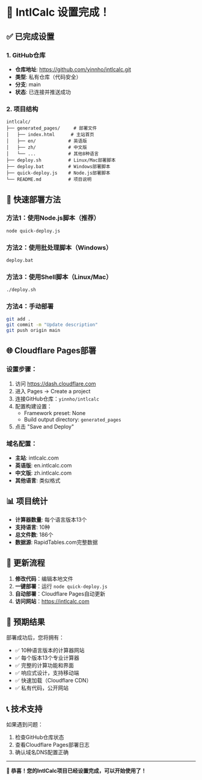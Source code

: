 # 🎉 IntlCalc 设置完成！

## ✅ 已完成设置

### 1. GitHub仓库
- **仓库地址**: https://github.com/yinnho/intlcalc.git
- **类型**: 私有仓库（代码安全）
- **分支**: main
- **状态**: 已连接并推送成功

### 2. 项目结构
```
intlcalc/
├── generated_pages/     # 部署文件
│   ├── index.html      # 主站首页
│   ├── en/            # 英语版
│   ├── zh/            # 中文版
│   └── ...            # 其他8种语言
├── deploy.sh          # Linux/Mac部署脚本
├── deploy.bat         # Windows部署脚本
├── quick-deploy.js    # Node.js部署脚本
└── README.md          # 项目说明
```

## 🚀 快速部署方法

### 方法1：使用Node.js脚本（推荐）
```bash
node quick-deploy.js
```

### 方法2：使用批处理脚本（Windows）
```bash
deploy.bat
```

### 方法3：使用Shell脚本（Linux/Mac）
```bash
./deploy.sh
```

### 方法4：手动部署
```bash
git add .
git commit -m "Update description"
git push origin main
```

## 🌐 Cloudflare Pages部署

### 设置步骤：
1. 访问 https://dash.cloudflare.com
2. 进入 Pages → Create a project
3. 连接GitHub仓库：`yinnho/intlcalc`
4. 配置构建设置：
   - Framework preset: None
   - Build output directory: `generated_pages`
5. 点击 "Save and Deploy"

### 域名配置：
- **主站**: intlcalc.com
- **英语版**: en.intlcalc.com
- **中文版**: zh.intlcalc.com
- **其他语言**: 类似格式

## 📊 项目统计

- **计算器数量**: 每个语言版本13个
- **支持语言**: 10种
- **总文件数**: 186个
- **数据源**: RapidTables.com完整数据

## 🔧 更新流程

1. **修改代码**：编辑本地文件
2. **一键部署**：运行 `node quick-deploy.js`
3. **自动部署**：Cloudflare Pages自动更新
4. **访问网站**：https://intlcalc.com

## 🎯 预期结果

部署成功后，您将拥有：
- ✅ 10种语言版本的计算器网站
- ✅ 每个版本13个专业计算器
- ✅ 完整的计算功能和界面
- ✅ 响应式设计，支持移动端
- ✅ 快速加载（Cloudflare CDN）
- ✅ 私有代码，公开网站

## 📞 技术支持

如果遇到问题：
1. 检查GitHub仓库状态
2. 查看Cloudflare Pages部署日志
3. 确认域名DNS配置正确

---

**🎉 恭喜！您的IntlCalc项目已经设置完成，可以开始使用了！** 